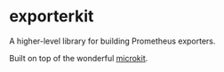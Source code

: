 # exporterkit

A higher-level library for building Prometheus exporters.

Built on top of the wonderful [microkit](https://github.com/giantswarm/microkit/).
